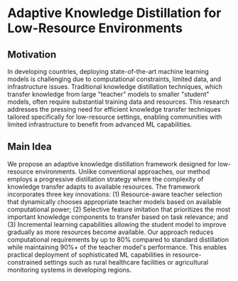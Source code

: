 # Adaptive Knowledge Distillation for Low-Resource Environments

## Motivation
In developing countries, deploying state-of-the-art machine learning models is challenging due to computational constraints, limited data, and infrastructure issues. Traditional knowledge distillation techniques, which transfer knowledge from large "teacher" models to smaller "student" models, often require substantial training data and resources. This research addresses the pressing need for efficient knowledge transfer techniques tailored specifically for low-resource settings, enabling communities with limited infrastructure to benefit from advanced ML capabilities.

## Main Idea
We propose an adaptive knowledge distillation framework designed for low-resource environments. Unlike conventional approaches, our method employs a progressive distillation strategy where the complexity of knowledge transfer adapts to available resources. The framework incorporates three key innovations: (1) Resource-aware teacher selection that dynamically chooses appropriate teacher models based on available computational power; (2) Selective feature imitation that prioritizes the most important knowledge components to transfer based on task relevance; and (3) Incremental learning capabilities allowing the student model to improve gradually as more resources become available. Our approach reduces computational requirements by up to 80% compared to standard distillation while maintaining 90%+ of the teacher model's performance. This enables practical deployment of sophisticated ML capabilities in resource-constrained settings such as rural healthcare facilities or agricultural monitoring systems in developing regions.